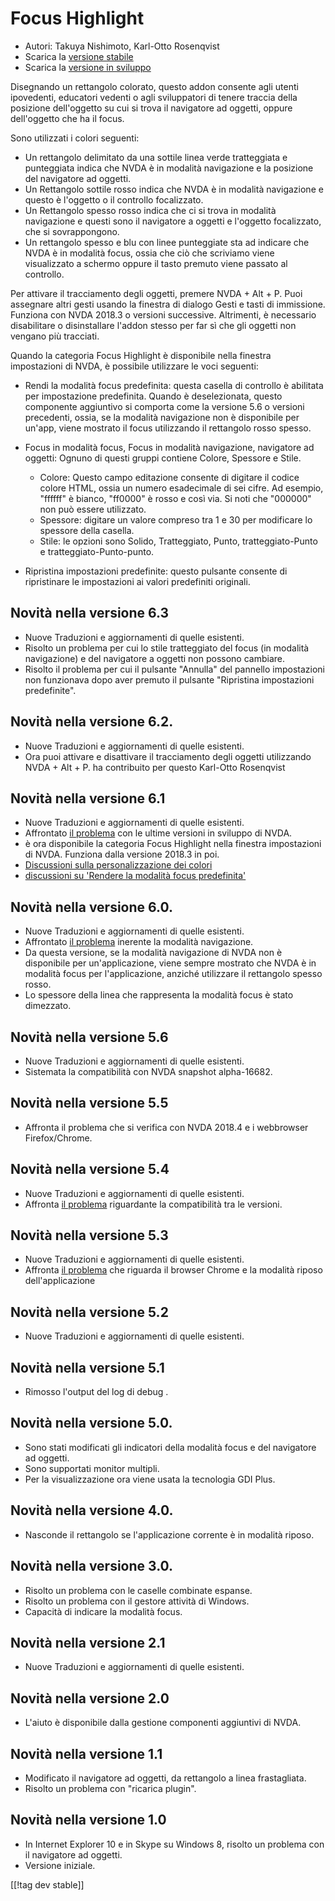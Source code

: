 # Focus Highlight #

* Autori: Takuya Nishimoto, Karl-Otto Rosenqvist
* Scarica la [versione stabile][2]
* Scarica la [versione in sviluppo][1]

Disegnando un rettangolo colorato, questo addon consente agli utenti
ipovedenti, educatori vedenti o agli sviluppatori di tenere traccia della
posizione dell'oggetto su cui si trova il navigatore ad oggetti, oppure
dell'oggetto che ha il focus.

Sono utilizzati i colori seguenti:

* Un rettangolo delimitato da una sottile linea verde tratteggiata e
  punteggiata indica che NVDA è in modalità navigazione e la posizione del
  navigatore ad oggetti.
* Un Rettangolo sottile rosso indica che NVDA è in modalità navigazione e
  questo è l'oggetto o il controllo  focalizzato.
* Un Rettangolo spesso rosso indica che ci si trova in modalità navigazione
  e questi sono il navigatore a oggetti e l'oggetto focalizzato, che si
  sovrappongono.
* Un rettangolo spesso e blu con linee punteggiate sta ad indicare che NVDA
  è in modalità focus, ossia che ciò che scriviamo viene visualizzato a
  schermo oppure il tasto premuto viene passato al controllo.

Per attivare il tracciamento degli oggetti, premere NVDA + Alt + P. Puoi
assegnare altri gesti usando la finestra di dialogo Gesti e tasti di
immissione. Funziona con NVDA 2018.3 o versioni successive. Altrimenti, è
necessario disabilitare o disinstallare l'addon stesso per far sì che gli
oggetti non vengano più tracciati.

Quando la categoria Focus Highlight è disponibile nella finestra
impostazioni di NVDA, è possibile utilizzare le voci seguenti:

* Rendi la modalità focus predefinita: questa casella di controllo è
  abilitata per impostazione predefinita. Quando è deselezionata, questo
  componente aggiuntivo si comporta come la versione 5.6 o versioni
  precedenti, ossia, se la modalità navigazione non è disponibile per
  un'app, viene mostrato il focus utilizzando il rettangolo rosso spesso.
* Focus in modalità focus, Focus in modalità navigazione, navigatore ad
  oggetti: Ognuno di questi gruppi contiene Colore, Spessore e Stile.

    * Colore: Questo campo editazione consente di digitare il codice colore
      HTML, ossia un numero esadecimale di sei cifre. Ad esempio, "ffffff" è
      bianco, "ff0000" è rosso e così via. Si noti che "000000" non può
      essere utilizzato.
    * Spessore: digitare un valore compreso tra 1 e 30 per modificare lo
      spessore della casella.
    * Stile: le opzioni sono Solido, Tratteggiato, Punto, tratteggiato-Punto
      e tratteggiato-Punto-punto.

* Ripristina impostazioni predefinite: questo pulsante consente di
  ripristinare le impostazioni ai valori predefiniti originali.

## Novità nella versione 6.3 ##

* Nuove Traduzioni e aggiornamenti di quelle esistenti.
* Risolto un problema per cui lo stile tratteggiato del focus (in modalità
  navigazione) e del navigatore a oggetti non possono cambiare.
* Risolto il problema per cui il pulsante "Annulla" del pannello
  impostazioni non funzionava dopo aver premuto il pulsante "Ripristina
  impostazioni predefinite".

## Novità nella versione 6.2. ##

* Nuove Traduzioni e aggiornamenti di quelle esistenti.
* Ora puoi attivare e disattivare il tracciamento degli oggetti utilizzando
  NVDA + Alt + P. ha contribuito per questo Karl-Otto Rosenqvist 

## Novità nella versione 6.1 ##

* Nuove Traduzioni e aggiornamenti di quelle esistenti.
* Affrontato [il
  problema](https://github.com/nvdajp/focusHighlight/issues/14) con le
  ultime versioni in sviluppo di NVDA.
* è ora disponibile la categoria Focus Highlight nella finestra impostazioni
  di NVDA. Funziona dalla versione 2018.3 in poi.
* [Discussioni sulla personalizzazione dei
  colori](https://github.com/nvdajp/focusHighlight/issues/3)
* [discussioni su 'Rendere la modalità focus
  predefinita'](https://github.com/nvdajp/focusHighlight/issues/13)

## Novità nella versione 6.0. ##

* Nuove Traduzioni e aggiornamenti di quelle esistenti.
* Affrontato [il
  problema](https://github.com/nvdajp/focusHighlight/issues/13) inerente la
  modalità navigazione.
* Da questa versione, se la modalità navigazione di NVDA non è disponibile
  per un'applicazione, viene sempre mostrato che NVDA è in modalità focus
  per l'applicazione, anziché utilizzare il rettangolo spesso rosso.
* Lo spessore della linea che rappresenta la modalità focus è stato
  dimezzato.

## Novità nella versione 5.6 ##

* Nuove Traduzioni e aggiornamenti di quelle esistenti.
* Sistemata la compatibilità con NVDA snapshot alpha-16682.

## Novità nella versione 5.5 ##

* Affronta il problema che si verifica con  NVDA 2018.4 e i webbrowser
  Firefox/Chrome.

## Novità nella versione 5.4 ##

* Nuove Traduzioni e aggiornamenti di quelle esistenti.
* Affronta [il problema](https://github.com/nvdajp/focusHighlight/issues/11)
  riguardante la compatibilità tra le versioni.

## Novità nella versione 5.3 ##

* Nuove Traduzioni e aggiornamenti di quelle esistenti.
* Affronta [il problema](https://github.com/nvdajp/focusHighlight/issues/10)
  che riguarda il browser Chrome e la  modalità riposo dell'applicazione

## Novità nella versione 5.2 ##

* Nuove Traduzioni e aggiornamenti di quelle esistenti.

## Novità nella versione 5.1 ##

* Rimosso l'output del log di debug .

## Novità nella versione 5.0. ##

* Sono stati modificati gli indicatori della modalità focus e del navigatore
  ad oggetti.
* Sono supportati monitor multipli.
* Per la visualizzazione ora viene usata la tecnologia GDI Plus.

## Novità nella versione 4.0. ##

* Nasconde il rettangolo se l'applicazione corrente è in modalità riposo.

## Novità nella versione 3.0. ##

* Risolto un problema con le caselle combinate espanse.
* Risolto un problema con il gestore attività di Windows.
* Capacità di indicare la modalità focus.

## Novità nella versione 2.1 ##

* Nuove Traduzioni e aggiornamenti di quelle esistenti.

## Novità nella versione 2.0 ##

* L'aiuto è disponibile dalla gestione componenti aggiuntivi di NVDA.

## Novità nella versione 1.1 ##

* Modificato il navigatore ad oggetti, da rettangolo a linea frastagliata.
* Risolto un problema con "ricarica plugin".

## Novità nella versione 1.0 ##

* In Internet Explorer 10 e in Skype su Windows 8, risolto un problema con
  il navigatore ad oggetti.
* Versione iniziale.

[[!tag dev stable]]

[1]: https://addons.nvda-project.org/files/get.php?file=fh-dev

[2]: https://addons.nvda-project.org/files/get.php?file=fh

